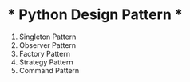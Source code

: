 # * Python Design Pattern *
1. Singleton Pattern
2. Observer Pattern
3. Factory Pattern
4. Strategy Pattern 
5. Command Pattern
